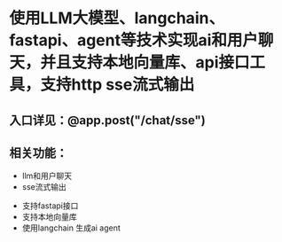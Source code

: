 # 使用LLM大模型、langchain、fastapi、agent等技术实现ai和用户聊天，并且支持本地向量库、api接口工具，支持http sse流式输出

## 入口详见：@app.post("/chat/sse")

## 相关功能：
* llm和用户聊天
* sse流式输出
- 支持fastapi接口
- 支持本地向量库
- 使用langchain 生成ai agent